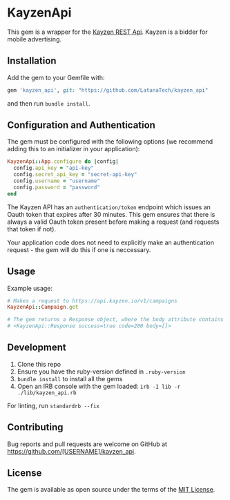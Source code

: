# KayzenApi

This gem is a wrapper for the [Kayzen REST Api](https://developers.kayzen.io). Kayzen is a bidder for mobile advertising.

## Installation

Add the gem to your Gemfile with:

```ruby
gem 'kayzen_api', git: "https://github.com/LatanaTech/kayzen_api"
```

and then run `bundle install`.

## Configuration and Authentication

The gem must be configured with the following options (we recommend adding this to an initializer in your application):

```ruby
KayzenApi::App.configure do |config|
  config.api_key = "api-key"
  config.secret_api_key = "secret-api-key"
  config.username = "username"
  config.password = "password"
end
```

The Kayzen API has an `authentication/token` endpoint which issues an Oauth token that expires after 30 minutes. This gem ensures that there is always a valid Oauth token present before making a request (and requests that token if not).

Your application code does not need to explicitly make an authentication request - the gem will do this if one is neccessary.

## Usage

Example usage:

```ruby
# Makes a request to https://api.kayzen.io/v1/campaigns
KayzenApi::Campaign.get

# The gem returns a Response object, where the body attribute contains the body of the API response from Kayzen
# <KayzenApi::Response success=true code=200 body=[]>
```

## Development

1. Clone this repo
2. Ensure you have the ruby-version defined in `.ruby-version`
3. `bundle install` to install all the gems
4. Open an IRB console with the gem loaded: `irb -I lib -r  ./lib/kayzen_api.rb`

For linting, run `standardrb --fix`

## Contributing

Bug reports and pull requests are welcome on GitHub at https://github.com/[USERNAME]/kayzen_api.

## License

The gem is available as open source under the terms of the [MIT License](https://opensource.org/licenses/MIT).
